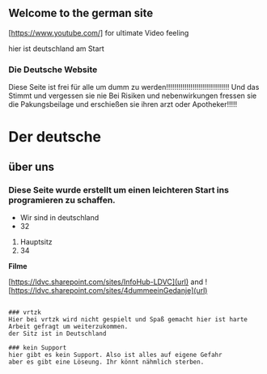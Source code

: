 ## Welcome to the german site

[https://www.youtube.com/] for ultimate Video feeling

hier ist deutschland am Start

### Die Deutsche Website

Diese Seite ist frei für alle um dumm zu werden!!!!!!!!!!!!!!!!!!!!!!!!!!!!!!!
Und das Stimmt
und vergessen sie nie
Bei Risiken und nebenwirkungen fressen sie die Pakungsbeilage und erschießen sie ihren arzt oder Apotheker!!!!!


# Der deutsche
## über uns
### Diese Seite wurde erstellt um einen leichteren Start ins programieren zu schaffen.

- Wir sind in deutschland
- 32

1. Hauptsitz
2. 34

**Filme**

[https://ldvc.sharepoint.com/sites/InfoHub-LDVC](url) and ![https://ldvc.sharepoint.com/sites/4dummeeinGedanje](url)
```

### vrtzk
Hier bei vrtzk wird nicht gespielt und Spaß gemacht hier ist harte Arbeit gefragt um weiterzukommen.
der Sitz ist in Deutschland

### kein Support
hier gibt es kein Support. Also ist alles auf eigene Gefahr
aber es gibt eine Löseung. Ihr könnt nähmlich sterben.
